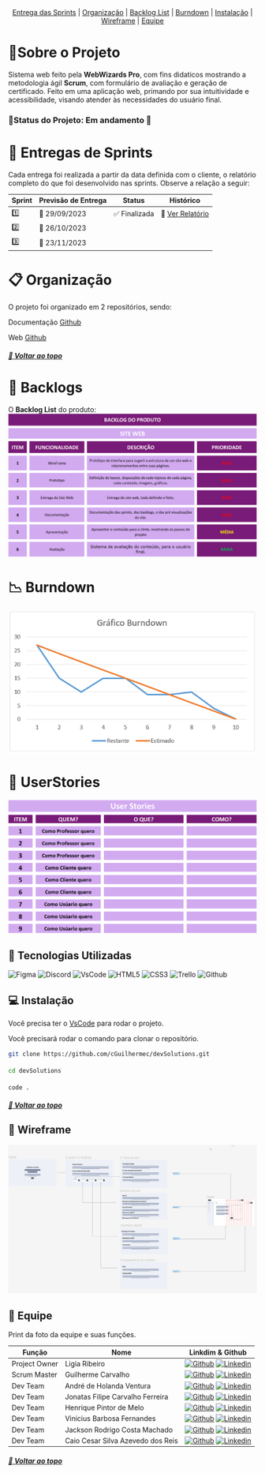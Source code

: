 <center> 
<a  href="#bookmark_tabs-entregas-de-sprints">Entrega das Sprints</a> | <a  href="#clipboard-organização">Organização</a> | <a  href="#triangular_flag_on_post-backlogs">Backlog List</a> | <a  href="#chart_with_downwards_trend-burndown">Burndown</a> | <a  href="#computer-instalação">Instalação</a> | <a  href="#page_facing_up-wireframe">Wireframe</a> | <a  href="#busts_in_silhouette-equipe">Equipe</a>
</center>

# :pencil:Sobre o Projeto

Sistema web feito pela **WebWizards Pro**, com fins didaticos mostrando a metodologia ágil **Scrum**, com formulário de avaliação e geração de certificado. Feito em uma aplicação web, primando por sua intuitividade e acessibilidade, visando atender às necessidades do usuário final.

### :pushpin:Status do Projeto: Em andamento :construction:

# :bookmark_tabs: Entregas de Sprints

Cada entrega foi realizada a partir da data definida com o cliente, o relatório completo do que foi desenvolvido nas sprints. Observe a relação a seguir:

| Sprint  | Previsão de Entrega   | Status                        | Histórico                                      |
| ------- | --------------------- | ----------------------------- | ---------------------------------------------- |
| :one:   | :calendar: 29/09/2023 | :white_check_mark: Finalizada | :round_pushpin: [Ver Relatório](./Sprint01.md) |
| :two:   | :calendar: 26/10/2023 |                               |                                                |
| :three: | :calendar: 23/11/2023 |                               |                                                |

# :clipboard: Organização

O projeto foi organizado em 2 repositórios, sendo:

Documentação [Github](https://github.com/cGuilhermec/DocumentacaoWebWizardPro)

Web [Github](https://github.com/cGuilhermec/WebWizardsPro)

##### [:rocket: Voltar ao topo ](#bookmark_tabs-entregas-de-sprints)

# :triangular_flag_on_post: Backlogs

O **Backlog List** do produto:
[![Backlog](./Backlog_List.PNG)](./Backlog_List.PNG)

# :chart_with_downwards_trend: Burndown

[![Backlog](./Burndown_Sprint01.PNG)](./Burndown_Sprint01.PNG)

# :bust_in_silhouette: UserStories

[![UserSotries](./UserStories.png)](./UserStories.png)

## :wrench: Tecnologias Utilizadas

![Figma](https://img.shields.io/badge/Figma-F24E1E?style=for-the-badge&logo=figma&logoColor=white) ![Discord](https://img.shields.io/badge/Discord-5865F2?style=for-the-badge&logo=discord&logoColor=white) ![VsCode](https://img.shields.io/badge/Visual_Studio-5C2D91?style=for-the-badge&logo=visual%20studio&logoColor=white) ![HTML5](https://img.shields.io/badge/HTML5-E34F26?style=for-the-badge&logo=html5&logoColor=white)
![CSS3](https://img.shields.io/badge/CSS3-1572B6?style=for-the-badge&logo=css3&logoColor=white) ![Trello](https://img.shields.io/badge/Trello-0052CC?style=for-the-badge&logo=trello&logoColor=white) ![Github](https://img.shields.io/badge/GitHub-100000?style=for-the-badge&logo=github&logoColor=white)

## :computer: Instalação

Você precisa ter o [VsCode](https://code.visualstudio.com/download) para rodar o projeto.

Você precisará rodar o comando para clonar o repositório.

```sh
git clone https://github.com/cGuilhermec/devSolutions.git

cd devSolutions

code .
```

##### [:rocket: Voltar ao topo ](#bookmark_tabs-entregas-de-sprints)

## :page_facing_up: Wireframe

[![Wireframe](./WireFrame.PNG)](./WireFrame.PNG)

## :busts_in_silhouette: Equipe

Print da foto da equipe e suas funções.

| Função        | Nome                              | Linkdim & Github                                                                                                                                                                                                                                                                                                                |
| ------------- | --------------------------------- | ------------------------------------------------------------------------------------------------------------------------------------------------------------------------------------------------------------------------------------------------------------------------------------------------------------------------------- |
| Project Owner | Ligia Ribeiro                     | [![Github](https://img.shields.io/badge/GitHub-100000?style=for-the-badge&logo=github&logoColor=white)](https://github.com/ligribeiro) [![Linkedin](https://img.shields.io/badge/LinkedIn-0077B5?style=for-the-badge&logo=linkedin&logoColor=white)](https://www.linkedin.com/in/liribeiro/)                                    |
| Scrum Master  | Guilherme Carvalho                | [![Github](https://img.shields.io/badge/GitHub-100000?style=for-the-badge&logo=github&logoColor=white)](https://github.com/cGuilhermec) [![Linkedin](https://img.shields.io/badge/LinkedIn-0077B5?style=for-the-badge&logo=linkedin&logoColor=white)](https://www.linkedin.com/in/guilherme-carvalho-1b8b08156/)                |
| Dev Team      | André de Holanda Ventura          | [![Github](https://img.shields.io/badge/GitHub-100000?style=for-the-badge&logo=github&logoColor=white)](https://github.com/AndreHVentura) [![Linkedin](https://img.shields.io/badge/LinkedIn-0077B5?style=for-the-badge&logo=linkedin&logoColor=white)](https://www.linkedin.com/in/andrehventura/)                             |
| Dev Team      | Jonatas Filipe Carvalho Ferreira  | [![Github](https://img.shields.io/badge/GitHub-100000?style=for-the-badge&logo=github&logoColor=white)](https://github.com/filipejonatas) [![Linkedin](https://img.shields.io/badge/LinkedIn-0077B5?style=for-the-badge&logo=linkedin&logoColor=white)](https://www.linkedin.com/in/jonatas-filipe-aa4534165/)                  |
| Dev Team      | Henrique Pintor de Melo           | [![Github](https://img.shields.io/badge/GitHub-100000?style=for-the-badge&logo=github&logoColor=white)](https://github.com/HenriquePmelo) [![Linkedin](https://img.shields.io/badge/LinkedIn-0077B5?style=for-the-badge&logo=linkedin&logoColor=white)](https://www.linkedin.com/in/henrique-pintor-92448a28b/)                 |
| Dev Team      | Vinicius Barbosa Fernandes        | [![Github](https://img.shields.io/badge/GitHub-100000?style=for-the-badge&logo=github&logoColor=white)](https://github.com/Viniciusfernandes2) [![Linkedin](https://img.shields.io/badge/LinkedIn-0077B5?style=for-the-badge&logo=linkedin&logoColor=white)](https://www.linkedin.com/in/vinicius-fernandes-6088a323b)          |
| Dev Team      | Jackson Rodrigo Costa Machado     | [![Github](https://img.shields.io/badge/GitHub-100000?style=for-the-badge&logo=github&logoColor=white)](https://github.com/jacksonrcmachado) [![Linkedin](https://img.shields.io/badge/LinkedIn-0077B5?style=for-the-badge&logo=linkedin&logoColor=white)](https://www.linkedin.com/in/jackson-rodrigo-costa-machado-b636a84a/) |
| Dev Team      | Caio Cesar Silva Azevedo dos Reis | [![Github](https://img.shields.io/badge/GitHub-100000?style=for-the-badge&logo=github&logoColor=white)](https://github.com/CaiooAzevedoo) [![Linkedin](https://img.shields.io/badge/LinkedIn-0077B5?style=for-the-badge&logo=linkedin&logoColor=white)](https://www.linkedin.com/in/caio-azevedo-dev/)                          |

##### [:rocket: Voltar ao topo ](#bookmark_tabs-entregas-de-sprints)
